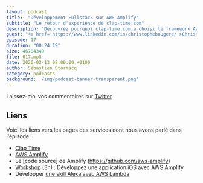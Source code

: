 ```yaml
---
layout: podcast
title:  "Développement Fullstack sur AWS Amplify"
subtitle: "Le retour d'experience de clap-time.com"
description: "Découvrez pourquoi clap-time.com a choisi le framework AWS Amplify pour développer une application full stack"
guest: "<a href='https://www.linkedin.com/in/christophebougere/'>Christophe Bougère</a>, co-fondateur, Clap Time"
episode: 17
duration: "00:24:19"
size: 46704349
file: 017.mp3  
date: 2020-02-13 08:00:00 +0100
author: Sébastien Stormacq
category: podcasts
background: '/img/podcast-banner-transparent.png'
---
```


Laissez-moi vos commentaires sur [Twitter](https://twitter.com/sebsto).

## Liens

Voici les liens vers les pages des services dont nous avons parlé dans l'épisode.

- [Clap Time](https://www.clap-time.com/)
- [AWS Amplify](https://aws-amplify.github.io/docs/)
- Le [code source] de Amplify (https://github.com/aws-amplify)
- [Workshop](https://amplify-ios-workshop.go-aws.com/) (3h) : Développez une application iOS avec AWS Amplify
- Développer [une skill Alexa avec AWS Lambda](https://docs.aws.amazon.com/lambda/latest/dg/services-alexa.html)